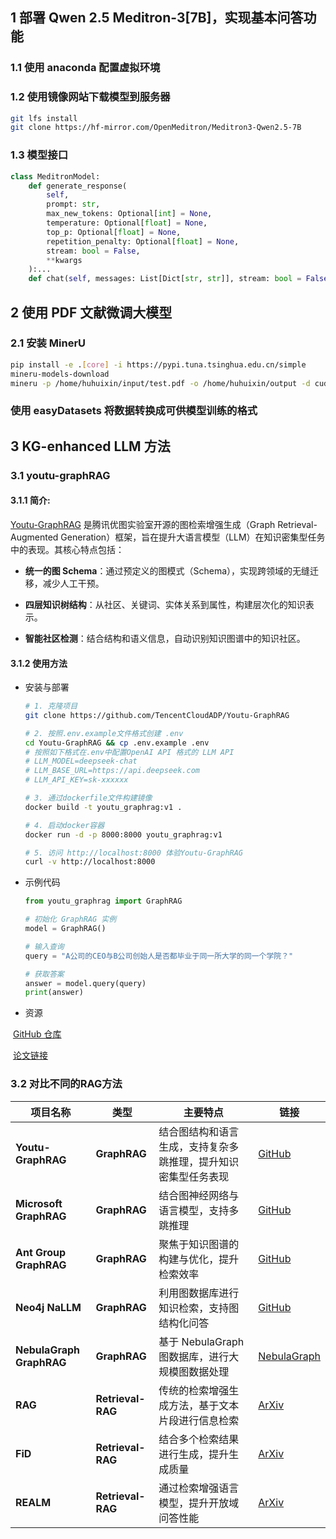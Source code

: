 ## 1 部署 Qwen 2.5 Meditron-3\[7B\]，实现基本问答功能

### 1.1 使用 anaconda 配置虚拟环境

### 1.2 使用镜像网站下载模型到服务器

```bash
git lfs install
git clone https://hf-mirror.com/OpenMeditron/Meditron3-Qwen2.5-7B
```

### 1.3 模型接口

```py
class MeditronModel:
    def generate_response(
        self,
        prompt: str,
        max_new_tokens: Optional[int] = None,
        temperature: Optional[float] = None,
        top_p: Optional[float] = None,
        repetition_penalty: Optional[float] = None,
        stream: bool = False,
        **kwargs
    ):...
    def chat(self, messages: List[Dict[str, str]], stream: bool = False, **kwargs):...
```

## 2 使用 PDF 文献微调大模型

### 2.1 安装 MinerU

```bash
pip install -e .[core] -i https://pypi.tuna.tsinghua.edu.cn/simple
mineru-models-download
mineru -p /home/huhuixin/input/test.pdf -o /home/huhuixin/output -d cuda -l en --source modelscope
```

### 使用 easyDatasets 将数据转换成可供模型训练的格式



## 3 KG-enhanced LLM 方法

### 3.1 youtu-graphRAG

#### 3.1.1 简介:

[Youtu-GraphRAG](https://github.com/TencentCloudADP/youtu-graphrag) 是腾讯优图实验室开源的图检索增强生成（Graph Retrieval-Augmented Generation）框架，旨在提升大语言模型（LLM）在知识密集型任务中的表现。其核心特点包括：

- **统一的图 Schema**：通过预定义的图模式（Schema），实现跨领域的无缝迁移，减少人工干预。

- **四层知识树结构**：从社区、关键词、实体关系到属性，构建层次化的知识表示。
- **智能社区检测**：结合结构和语义信息，自动识别知识图谱中的知识社区。

#### 3.1.2 使用方法

- 安装与部署

  ```bash
  # 1. 克隆项目
  git clone https://github.com/TencentCloudADP/Youtu-GraphRAG
  
  # 2. 按照.env.example文件格式创建 .env
  cd Youtu-GraphRAG && cp .env.example .env
  # 按照如下格式在.env中配置OpenAI API 格式的 LLM API
  # LLM_MODEL=deepseek-chat
  # LLM_BASE_URL=https://api.deepseek.com
  # LLM_API_KEY=sk-xxxxxx
  
  # 3. 通过dockerfile文件构建镜像
  docker build -t youtu_graphrag:v1 .
  
  # 4. 启动docker容器
  docker run -d -p 8000:8000 youtu_graphrag:v1
  
  # 5. 访问 http://localhost:8000 体验Youtu-GraphRAG
  curl -v http://localhost:8000
  ```

- 示例代码

  ```python
  from youtu_graphrag import GraphRAG
  
  # 初始化 GraphRAG 实例
  model = GraphRAG()
  
  # 输入查询
  query = "A公司的CEO与B公司创始人是否都毕业于同一所大学的同一个学院？"
  
  # 获取答案
  answer = model.query(query)
  print(answer)
  ```

- 资源

​      [GitHub 仓库](https://github.com/TencentCloudADP/youtu-graphrag)

​      [论文链接](https://arxiv.org/abs/2508.19855)

### 3.2 对比不同的RAG方法

| 项目名称                 | 类型              | 主要特点                                                     | 链接                                                        |
| ------------------------ | ----------------- | ------------------------------------------------------------ | ----------------------------------------------------------- |
| **Youtu-GraphRAG**       | **GraphRAG**      | 结合图结构和语言生成，支持复杂多跳推理，提升知识密集型任务表现 | [GitHub](https://github.com/TencentCloudADP/youtu-graphrag) |
| **Microsoft GraphRAG**   | **GraphRAG**      | 结合图神经网络与语言模型，支持多跳推理                       | [GitHub](https://github.com/microsoft/graphrag)             |
| **Ant Group GraphRAG**   | **GraphRAG**      | 聚焦于知识图谱的构建与优化，提升检索效率                     | [GitHub](https://github.com/eosphoros-ai/DB-GPT)            |
| **Neo4j NaLLM**          | **GraphRAG**      | 利用图数据库进行知识检索，支持图结构化问答                   | [GitHub](https://github.com/neo4j/NaLLM)                    |
| **NebulaGraph GraphRAG** | **GraphRAG**      | 基于 NebulaGraph 图数据库，进行大规模图数据处理              | [NebulaGraph](https://www.nebula-graph.io/posts/graph-RAG)  |
| **RAG**                  | **Retrieval-RAG** | 传统的检索增强生成方法，基于文本片段进行信息检索             | [ArXiv](https://arxiv.org/abs/2005.11401)                   |
| **FiD**                  | **Retrieval-RAG** | 结合多个检索结果进行生成，提升生成质量                       | [ArXiv](https://arxiv.org/abs/2005.11401)                   |
| **REALM**                | **Retrieval-RAG** | 通过检索增强语言模型，提升开放域问答性能                     | [ArXiv](https://arxiv.org/abs/2002.08909)                   |
